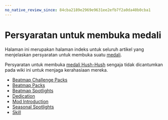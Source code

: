 ```yaml
---
no_native_review_since: 84cba2189e2969e9631ee2efb7f2a0da40b0cba1
---
```


# Persyaratan untuk membuka medali

Halaman ini merupakan halaman indeks untuk seluruh artikel yang menjelaskan persyaratan untuk membuka suatu [medali](/wiki/Medals).

Persyaratan untuk membuka [medali Hush-Hush](/wiki/Medals#hush-hush) sengaja tidak dicantumkan pada wiki ini untuk menjaga kerahasiaan mereka.

- [Beatmap Challenge Packs](Beatmap_challenge_packs)
- [Beatmap Packs](Beatmap_packs)
- [Beatmap Spotlights](Beatmap_spotlights)
- [Dedication](Dedication)
- [Mod Introduction](Mod_introduction)
- [Seasonal Spotlights](Seasonal_spotlights)
- [Skill](Skill)
